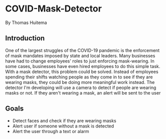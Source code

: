 # COVID-Mask-Detector
By Thomas Huitema

## Introduction
One of the largest struggles of the COVID-19 pandemic is the enforcement of mask mandates imposed by state and local leaders. Many businesses have had to change employees' roles to just enforcing mask-wearing. In some cases, businesses have even hired employees to do this simple task. With a mask detector, this problem could be solved. Instead of employees spending their shifts watching people as they come in to see if they are wearing masks, they could be doing more meaningful work instead. The detector I'm developing will use a camera to detect if people are wearing masks or not. If they aren't wearing a mask, an alert will be sent to the user

## Goals
- Detect faces and check if they are wearing masks
- Alert user if someone without a mask is detected
- Alert the user through a text or alarm
